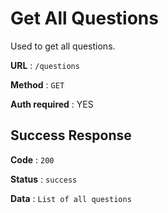 # Get All Questions

Used to get all questions.

**URL** : `/questions`

**Method** : `GET`

**Auth required** : YES

## Success Response

**Code** : `200`

**Status** : `success`

**Data** : `List of all questions`